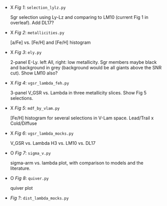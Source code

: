 - X *Fig 1*: `selection_lylz.py` 
   
   Sgr selection using Ly-Lz and comparing to LM10 (current Fig 1 in overleaf).  Add DL17?

- X *Fig 2*: `metallicities.py`
   
   [a/Fe] vs. [Fe/H] and [Fe/H] histogram

- X *Fig 3*: `ely.py`
   
   2-panel E-Ly.  left All, right: low metallicity.  Sgr members maybe black and background in grey (background would be all giants above the SNR cut).  Show LM10 also?

- X *Fig 4*: `vgsr_lambda_feh.py`
   
   3-panel V_GSR vs. Lambda in three metallicity slices.  Show Fig 5 selections.

- X *Fig 5*: `mdf_by_vlam.py`
   
   [Fe/H] histogram for several selections in V-Lam space. Lead/Trail x Cold/Diffuse

- X *Fig 6*: `vgsr_lambda_mocks.py`
   
   V_GSR vs. Lambda H3 vs. LM10 vs. DL17 

- O *Fig 7*: `sigma_v.py`
   
   sigma-arm vs. lambda plot, with comparison to models and the literature.

- O *Fig 8*: `quiver.py`
   
   quiver plot

- *Fig ?*: `dist_lambda_mocks.py`
